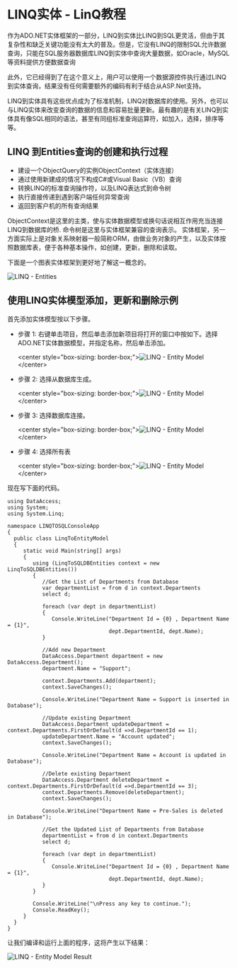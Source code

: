 # LINQ实体 - LinQ教程

作为ADO.NET实体框架的一部分，LINQ到实体比LINQ到SQL更灵活，但由于其复杂性和缺乏关键功能没有太大的普及。但是，它没有LINQ的限制SQL允许数据查询，只能在SQL服务器数据库LINQ到实体中查询大量数据，如Oracle，MySQL等资料提供方便数据查询

此外，它已经得到了在这个意义上，用户可以使用一个数据源控件执行通过LINQ到实体查询，结果没有任何需要额外的编码有利于结合从ASP.Net支持。

LINQ到实体具有这些优点成为了标准机制，LINQ对数据库的使用。另外，也可以与LINQ实体来改变查询的数据的信息和容易批量更新。最有趣的是有关LINQ到实体具有像SQL相同的语法，甚至有同组标准查询运算符，如加入，选择，排序等等。

## LINQ 到Entities查询的创建和执行过程

*   建设一个ObjectQuery的实例ObjectContext（实体连接）
*   通过使用新建成的情况下构成C#或Visual Basic（VB）查询
*   转换LINQ的标准查询操作符，以及LINQ表达式到命令树
*   执行直接传递到遇到客户端任何异常查询
*   返回到客户机的所有查询结果

ObjectContext是这里的主类，使与实体数据模型或换句话说相互作用充当连接LINQ到数据库的桥. 命令树是这里与实体框架兼容的查询表示。 实体框架，另一方面实际上是对象关系映射器一般简称ORM，由做业务对象的产生，以及实体按照数据库表，便于各种基本操作，如创建，更新，删除和读取。

下面是一个图表实体框架到更好地了解这一概念的。

![LINQ - Entities](../img/2036401312-0.jpg)

## 使用LINQ实体模型添加，更新和删除示例

首先添加实体模型按以下步骤。

*   步骤 1: 右键单击项目，然后单击添加新项目将打开的窗口中按如下。选择ADO.NET实体数据模型，并指定名称，然后单击添加。

    &lt;center style="box-sizing: border-box;"&gt;![LINQ - Entity Model](../img/2036404937-1.jpg)&lt;/center&gt;

*   步骤 2: 选择从数据库生成。

    &lt;center style="box-sizing: border-box;"&gt;![LINQ - Entity Model](../img/20364024E-2.jpg)&lt;/center&gt;

*   步骤 3: 选择数据库连接。

    &lt;center style="box-sizing: border-box;"&gt;![LINQ - Entity Model](../img/2036404C7-3.jpg)&lt;/center&gt;

*   步骤 4: 选择所有表

    &lt;center style="box-sizing: border-box;"&gt;![LINQ - Entity Model](../img/203640A23-4.jpg)&lt;/center&gt;

现在写下面的代码。

```
using DataAccess;
using System;
using System.Linq;

namespace LINQTOSQLConsoleApp
{
  public class LinqToEntityModel
  {
     static void Main(string[] args)
     {
        using (LinqToSQLDBEntities context = new LinqToSQLDBEntities())
        {
           //Get the List of Departments from Database
           var departmentList = from d in context.Departments
           select d;

           foreach (var dept in departmentList)
           {
              Console.WriteLine("Department Id = {0} , Department Name = {1}",
                                dept.DepartmentId, dept.Name);
           }

           //Add new Department
           DataAccess.Department department = new DataAccess.Department();
           department.Name = "Support";

           context.Departments.Add(department);
           context.SaveChanges();

           Console.WriteLine("Department Name = Support is inserted in Database");

           //Update existing Department
           DataAccess.Department updateDepartment = context.Departments.FirstOrDefault(d =>d.DepartmentId == 1);
           updateDepartment.Name = "Account updated";
           context.SaveChanges();

           Console.WriteLine("Department Name = Account is updated in Database");

           //Delete existing Department
           DataAccess.Department deleteDepartment = context.Departments.FirstOrDefault(d =>d.DepartmentId == 3);
           context.Departments.Remove(deleteDepartment);
           context.SaveChanges();

           Console.WriteLine("Department Name = Pre-Sales is deleted in Database");

           //Get the Updated List of Departments from Database
           departmentList = from d in context.Departments
           select d;

           foreach (var dept in departmentList)
           {
              Console.WriteLine("Department Id = {0} , Department Name = {1}",
                                dept.DepartmentId, dept.Name);
           }
        }

        Console.WriteLine("\nPress any key to continue.");
        Console.ReadKey();
     }
  }
}
```

让我们编译和运行上面的程序，这将产生以下结果：

![LINQ - Entity Model Result](../img/2036404619-5.JPG)

